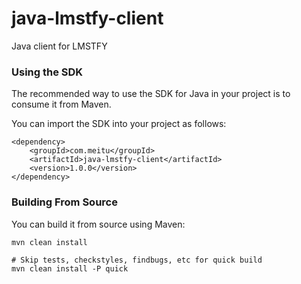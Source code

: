 # java-lmstfy-client
Java client for LMSTFY


### Using the SDK

The recommended way to use the SDK for Java in your project is to consume it from Maven.

You can import the SDK into your project as follows:

```
<dependency>
    <groupId>com.meitu</groupId>
    <artifactId>java-lmstfy-client</artifactId>
    <version>1.0.0</version>
</dependency>
```

### Building From Source

You can build it from source using Maven:

```
mvn clean install

# Skip tests, checkstyles, findbugs, etc for quick build
mvn clean install -P quick

```